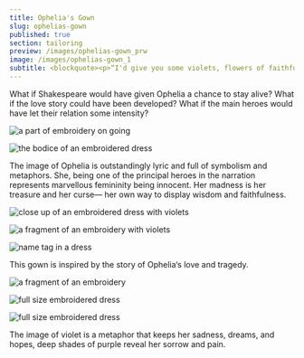 ```yaml
---
title: Ophelia's Gown
slug: ophelias-gown
published: true
section: tailoring
preview: /images/ophelias-gown_prw
image: /images/ophelias-gown_1
subtitle: <blockquote><p>“I'd give you some violets, flowers of faithfulness...“</p><cite>Ophelia. (Hamlet. Act4, scene 5, page 9)</cite></blockquote>
---
```


What if Shakespeare would have given Ophelia a chance to stay alive? What if the love story could have been developed? What if the main heroes would have let their relation some intensity?

![a part of embroidery on going](/images/ophelias-gown_2)

![the bodice of an embroidered dress](/images/ophelias-gown_3)

The image of Ophelia is outstandingly lyric and full of symbolism and metaphors. She, being one of the principal heroes in the narration represents marvellous femininity being innocent. Her madness is her treasure and her curse— her own way to display wisdom and faithfulness.

![close up of an embroidered dress with violets](/images/ophelias-gown_4)

![a fragment of an embroidery with violets](/images/ophelias-gown_5)

![name tag in a dress](/images/ophelias-gown_6)

This gown is inspired by the story of Ophelia‘s love and tragedy.

![a fragment of an embroidery](/images/ophelias-gown_7)

![full size embroidered dress](/images/ophelias-gown_8)

![full size embroidered dress](/images/ophelias-gown_9)

The image of violet is a metaphor that keeps her sadness, dreams, and hopes, deep shades of purple reveal her sorrow and pain.
